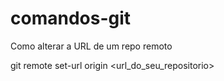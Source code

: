 # comandos-git
Como alterar a URL de um repo remoto 

git remote set-url origin <url_do_seu_repositorio>
